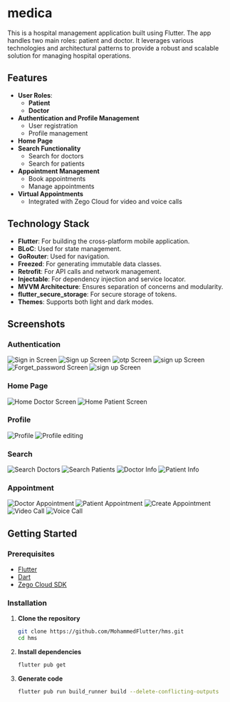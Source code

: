 # medica


This is a hospital management application built using Flutter. The app handles two main roles: patient and doctor. It leverages various technologies and architectural patterns to provide a robust and scalable solution for managing hospital operations.

## Features

- **User Roles**:
    - **Patient**
    - **Doctor**
- **Authentication and Profile Management**
    - User registration
    - Profile management
- **Home Page**
- **Search Functionality**
    - Search for doctors
    - Search for patients
- **Appointment Management**
    - Book appointments
    - Manage appointments
- **Virtual Appointments**
    - Integrated with Zego Cloud for video and voice calls

## Technology Stack

- **Flutter**: For building the cross-platform mobile application.
- **BLoC**: Used for state management.
- **GoRouter**: Used for navigation.
- **Freezed**: For generating immutable data classes.
- **Retrofit**: For API calls and network management.
- **Injectable**: For dependency injection and service locator.
- **MVVM Architecture**: Ensures separation of concerns and modularity.
- **flutter_secure_storage**: For secure storage of tokens.
- **Themes**: Supports both light and dark modes.
## Screenshots

### Authentication
![Sign in Screen](screenshots/sign_in.jpg)
![Sign up Screen](screenshots/sign_up.jpg)
![otp Screen](screenshots/otp.jpg)
![sign up Screen](screenshots/change_password.jpg)
![Forget_password Screen](screenshots/forget_password.jpg)
![sign up Screen](screenshots/sign_up.jpg)

### Home Page
![Home Doctor Screen](screenshots/home_doctor.jpg)
![Home Patient Screen](screenshots/home_patient.jpg)

### Profile
![Profile](screenshots/profile.jpg)
![Profile editing](screenshots/profile_editing.jpg)

### Search
![Search Doctors](screenshots/doctor_search.jpg)
![Search Patients](screenshots/patient_search.jpg)
![Doctor Info](screenshots/doctor_info.jpg)
![Patient Info](screenshots/patient_info.jpg)

### Appointment
![Doctor Appointment](screenshots/doctor_appointment.jpg)
![Patient Appointment](screenshots/patient_appointment.jpg)
![Create Appointment](screenshots/create_appointment.jpg)
![Video Call](screenshots/video_call.jpg)
![Voice Call](screenshots/voice_call.jpg)



## Getting Started

### Prerequisites

- [Flutter](https://flutter.dev/docs/get-started/install)
- [Dart](https://dart.dev/get-dart)
- [Zego Cloud SDK](https://www.zegocloud.com/)

### Installation

1. **Clone the repository**
   ```bash
   git clone https://github.com/MohammedFlutter/hms.git
   cd hms
2. **Install dependencies**
   ```bash
   flutter pub get
3. **Generate code**
   ```bash
   flutter pub run build_runner build --delete-conflicting-outputs
   
